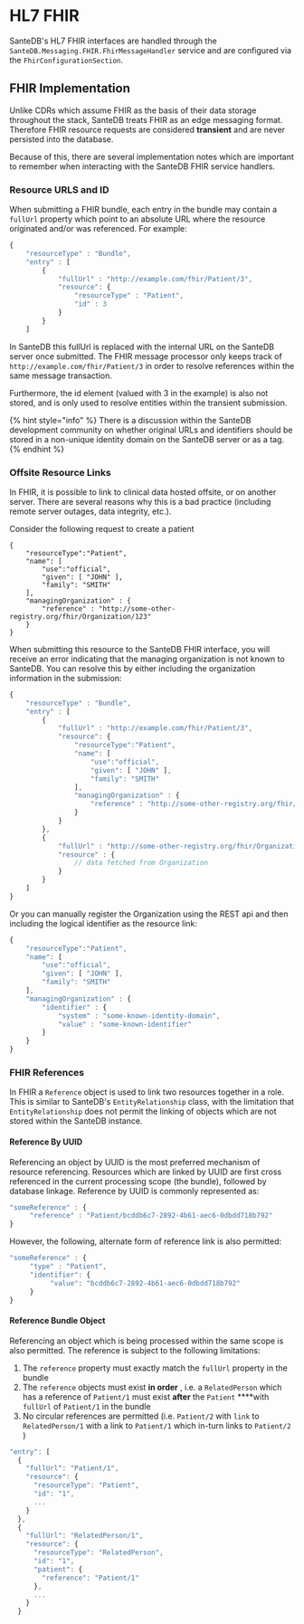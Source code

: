 # HL7 FHIR

SanteDB's HL7 FHIR interfaces are handled through the `SanteDB.Messaging.FHIR.FhirMessageHandler` service and are configured via the `FhirConfigurationSection`.

## FHIR Implementation

Unlike CDRs which assume FHIR as the basis of their data storage throughout the stack, SanteDB treats FHIR as an edge messaging format. Therefore FHIR resource requests are considered **transient** and are never persisted into the database.

Because of this, there are several implementation notes which are important to remember when interacting with the SanteDB FHIR service handlers.

### Resource URLS and ID

When submitting a FHIR bundle, each entry in the bundle may contain a `fullUrl` property which point to an absolute URL where the resource originated and/or was referenced. For example:

```javascript
{
    "resourceType" : "Bundle",
    "entry" : [
        {
            "fullUrl" : "http://example.com/fhir/Patient/3",
            "resource": {
                "resourceType" : "Patient",
                "id" : 3
            }
        }
    ]
```

In SanteDB this fullUrl is replaced with the internal URL on the SanteDB server once submitted. The FHIR message processor only keeps track of `http://example.com/fhir/Patient/3` in order to resolve references within the same message transaction. 

Furthermore, the id element \(valued with 3 in the example\) is also not stored, and is only used to resolve entities within the transient submission.

{% hint style="info" %}
There is a discussion within the SanteDB development community on whether original URLs and identifiers should be stored in a non-unique identity domain on the SanteDB server or as a tag. 
{% endhint %}

### Offsite Resource Links

In FHIR, it is possible to link to clinical data hosted offsite, or on another server. There are several reasons why this is a bad practice \(including remote server outages, data integrity, etc.\). 

Consider the following request to create a patient

```text
{
    "resourceType":"Patient",
    "name": [
        "use":"official",
        "given": [ "JOHN" ],
        "family": "SMITH"
    ],
    "managingOrganization" : {
        "reference" : "http://some-other-registry.org/fhir/Organization/123"
    }
}
```

When submitting this resource to the SanteDB FHIR interface, you will receive an error indicating that the managing organization is not known to SanteDB. You can resolve this by either including the organization information in the submission:

```javascript
{
    "resourceType" : "Bundle",
    "entry" : [
        {
            "fullUrl" : "http://example.com/fhir/Patient/3",
            "resource": {
                "resourceType":"Patient",
                "name": [
                    "use":"official",
                    "given": [ "JOHN" ],
                    "family": "SMITH"
                ],
                "managingOrganization" : {
                    "reference" : "http://some-other-registry.org/fhir/Organization/123"
                }
            }
        },
        {
            "fullUrl" : "http://some-other-registry.org/fhir/Organization/123",
            "resource" : {
                // data fetched from Organization
            }
        }
    ]
}
```

Or you can manually register the Organization using the REST api and then including the logical identifier as the resource link:

```javascript
{
    "resourceType":"Patient",
    "name": [
        "use":"official",
        "given": [ "JOHN" ],
        "family": "SMITH"
    ],
    "managingOrganization" : {
        "identifier" : {
            "system" : "some-known-identity-domain",
            "value" : "some-known-identifier"
        }
    }
}
```

### FHIR References

In FHIR a `Reference` object is used to link two resources together in a role. This is similar to SanteDB's `EntityRelationship` class, with the limitation that `EntityRelationship` does not permit the linking of objects which are not stored within the SanteDB instance. 

#### Reference By UUID

Referencing an object by UUID is the most preferred mechanism of resource referencing. Resources which are linked by UUID are first cross referenced in the current processing scope \(the bundle\), followed by database linkage. Reference by UUID is commonly represented as:

```javascript
"someReference" : {
     "reference" : "Patient/bcddb6c7-2892-4b61-aec6-0dbdd718b792"
}
```

However, the following, alternate form of reference link is also permitted:

```javascript
"someReference" : {
     "type" : "Patient",
     "identifier": {
          "value": "bcddb6c7-2892-4b61-aec6-0dbdd718b792"
     }
}
```

#### Reference Bundle Object

Referencing an object which is being processed within the same scope is also permitted. The reference is subject to the following limitations:

1. The `reference` property must exactly match the `fullUrl` property in the bundle
2. The `reference` objects must exist **in order** , i.e. a `RelatedPerson` which has a reference of `Patient/1` must exist **after** the `Patient` ****with `fullUrl` of `Patient/1` in the bundle
3. No circular references are permitted \(i.e. `Patient/2` with `link` to `RelatedPerson/1` with a link to `Patient/1` which in-turn links to `Patient/2` \)

```javascript
"entry": [
  {
    "fullUrl": "Patient/1",
    "resource": {
      "resourceType": "Patient",
      "id": "1",
      ...
    }
  },
  {
    "fullUrl": "RelatedPerson/1",
    "resource": {
      "resourceType": "RelatedPerson",
      "id": "1",
      "patient": {
        "reference": "Patient/1"
      },
      ...
    }
  }
```



